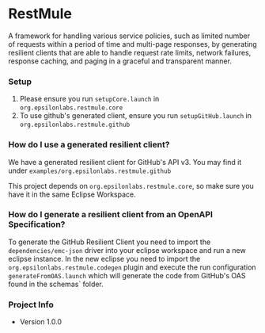 # RestMule #

A framework for handling various service policies, such as limited number of requests within a period of time and multi-page responses, by generating resilient clients that are able to handle request rate limits, network failures, response caching, and paging in a graceful and transparent manner.

### Setup ###
1. Please ensure you run `setupCore.launch` in `org.epsilonlabs.restmule.core`
2. To use github's generated client, ensure you run `setupGitHub.launch` in `org.epsilonlabs.restmule.github`

### How do I use a generated resilient client? ###

We have a generated resilient client for GitHub's API v3. You may find it under `examples/org.epsilonlabs.restmule.github`

This project depends on `org.epsilonlabs.restmule.core`, so make sure you have it in the same Eclipse Workspace.

### How do I generate a resilient client from an OpenAPI Specification? ###

To generate the GitHub Resilient Client you need to import the `dependencies/emc-json` driver into your eclipse workspace and run a new eclipse instance. In the new eclipse you need to import the `org.epsilonlabs.restmule.codegen` plugin and execute the run configuration `generateFromOAS.launch` which will generate the code from GitHub's OAS found in the schemas` folder.

### Project Info ###
* Version 1.0.0
